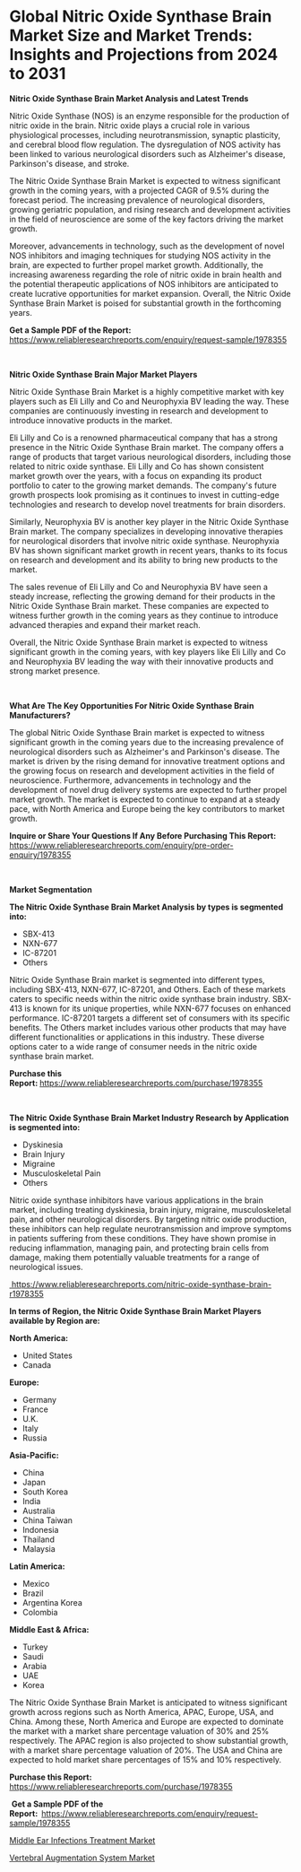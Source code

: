 <p><h1>Global Nitric Oxide Synthase Brain Market Size and Market Trends: Insights and Projections from 2024 to 2031</h1></p><p><strong>Nitric Oxide Synthase Brain Market Analysis and Latest Trends</strong></p>
<p><p>Nitric Oxide Synthase (NOS) is an enzyme responsible for the production of nitric oxide in the brain. Nitric oxide plays a crucial role in various physiological processes, including neurotransmission, synaptic plasticity, and cerebral blood flow regulation. The dysregulation of NOS activity has been linked to various neurological disorders such as Alzheimer's disease, Parkinson's disease, and stroke.</p><p>The Nitric Oxide Synthase Brain Market is expected to witness significant growth in the coming years, with a projected CAGR of 9.5% during the forecast period. The increasing prevalence of neurological disorders, growing geriatric population, and rising research and development activities in the field of neuroscience are some of the key factors driving the market growth.</p><p>Moreover, advancements in technology, such as the development of novel NOS inhibitors and imaging techniques for studying NOS activity in the brain, are expected to further propel market growth. Additionally, the increasing awareness regarding the role of nitric oxide in brain health and the potential therapeutic applications of NOS inhibitors are anticipated to create lucrative opportunities for market expansion. Overall, the Nitric Oxide Synthase Brain Market is poised for substantial growth in the forthcoming years.</p></p>
<p><strong>Get a Sample PDF of the Report:&nbsp;</strong> <a href="https://www.reliableresearchreports.com/enquiry/request-sample/1978355">https://www.reliableresearchreports.com/enquiry/request-sample/1978355</a></p>
<p>&nbsp;</p>
<p><strong>Nitric Oxide Synthase Brain Major Market Players</strong></p>
<p><p>Nitric Oxide Synthase Brain Market is a highly competitive market with key players such as Eli Lilly and Co and Neurophyxia BV leading the way. These companies are continuously investing in research and development to introduce innovative products in the market. </p><p>Eli Lilly and Co is a renowned pharmaceutical company that has a strong presence in the Nitric Oxide Synthase Brain market. The company offers a range of products that target various neurological disorders, including those related to nitric oxide synthase. Eli Lilly and Co has shown consistent market growth over the years, with a focus on expanding its product portfolio to cater to the growing market demands. The company's future growth prospects look promising as it continues to invest in cutting-edge technologies and research to develop novel treatments for brain disorders.</p><p>Similarly, Neurophyxia BV is another key player in the Nitric Oxide Synthase Brain market. The company specializes in developing innovative therapies for neurological disorders that involve nitric oxide synthase. Neurophyxia BV has shown significant market growth in recent years, thanks to its focus on research and development and its ability to bring new products to the market.</p><p>The sales revenue of Eli Lilly and Co and Neurophyxia BV have seen a steady increase, reflecting the growing demand for their products in the Nitric Oxide Synthase Brain market. These companies are expected to witness further growth in the coming years as they continue to introduce advanced therapies and expand their market reach.</p><p>Overall, the Nitric Oxide Synthase Brain market is expected to witness significant growth in the coming years, with key players like Eli Lilly and Co and Neurophyxia BV leading the way with their innovative products and strong market presence.</p></p>
<p>&nbsp;</p>
<p><strong>What Are The Key Opportunities For Nitric Oxide Synthase Brain Manufacturers?</strong></p>
<p><p>The global Nitric Oxide Synthase Brain market is expected to witness significant growth in the coming years due to the increasing prevalence of neurological disorders such as Alzheimer's and Parkinson's disease. The market is driven by the rising demand for innovative treatment options and the growing focus on research and development activities in the field of neuroscience. Furthermore, advancements in technology and the development of novel drug delivery systems are expected to further propel market growth. The market is expected to continue to expand at a steady pace, with North America and Europe being the key contributors to market growth.</p></p>
<p><strong>Inquire or Share Your Questions If Any Before Purchasing This Report:</strong> <a href="https://www.reliableresearchreports.com/enquiry/pre-order-enquiry/1978355">https://www.reliableresearchreports.com/enquiry/pre-order-enquiry/1978355</a></p>
<p>&nbsp;</p>
<p><strong>Market Segmentation</strong></p>
<p><strong>The Nitric Oxide Synthase Brain Market Analysis by types is segmented into:</strong></p>
<p><ul><li>SBX-413</li><li>NXN-677</li><li>IC-87201</li><li>Others</li></ul></p>
<p><p>Nitric Oxide Synthase Brain market is segmented into different types, including SBX-413, NXN-677, IC-87201, and Others. Each of these markets caters to specific needs within the nitric oxide synthase brain industry. SBX-413 is known for its unique properties, while NXN-677 focuses on enhanced performance. IC-87201 targets a different set of consumers with its specific benefits. The Others market includes various other products that may have different functionalities or applications in this industry. These diverse options cater to a wide range of consumer needs in the nitric oxide synthase brain market.</p></p>
<p><strong>Purchase this Report:&nbsp;</strong><a href="https://www.reliableresearchreports.com/purchase/1978355">https://www.reliableresearchreports.com/purchase/1978355</a></p>
<p>&nbsp;</p>
<p><strong>The Nitric Oxide Synthase Brain Market Industry Research by Application is segmented into:</strong></p>
<p><ul><li>Dyskinesia</li><li>Brain Injury</li><li>Migraine</li><li>Musculoskeletal Pain</li><li>Others</li></ul></p>
<p><p>Nitric oxide synthase inhibitors have various applications in the brain market, including treating dyskinesia, brain injury, migraine, musculoskeletal pain, and other neurological disorders. By targeting nitric oxide production, these inhibitors can help regulate neurotransmission and improve symptoms in patients suffering from these conditions. They have shown promise in reducing inflammation, managing pain, and protecting brain cells from damage, making them potentially valuable treatments for a range of neurological issues.</p></p>
<p><a href="https://www.reliableresearchreports.com/nitric-oxide-synthase-brain-r1978355">&nbsp;https://www.reliableresearchreports.com/nitric-oxide-synthase-brain-r1978355</a></p>
<p><strong>In terms of Region, the Nitric Oxide Synthase Brain Market Players available by Region are:</strong></p>
<p>
    <p> <strong> North America: </strong>
        <ul>
            <li>United States</li>
            <li>Canada</li>
        </ul>
        </p> 
    <p> <strong> Europe: </strong>
        <ul>
            <li>Germany</li>
            <li>France</li>
            <li>U.K.</li>
            <li>Italy</li>
            <li>Russia</li>
        </ul>
        </p> 
    <p> <strong> Asia-Pacific: </strong>
        <ul>
            <li>China</li>
            <li>Japan</li>
            <li>South Korea</li>
            <li>India</li>
            <li>Australia</li>
            <li>China Taiwan</li>
            <li>Indonesia</li>
            <li>Thailand</li>
            <li>Malaysia</li>
        </ul>
        </p> 
    <p> <strong> Latin America: </strong>
        <ul>
            <li>Mexico</li>
            <li>Brazil</li>
            <li>Argentina Korea</li>
            <li>Colombia</li>
        </ul>
        </p> 
    <p> <strong> Middle East & Africa: </strong>
        <ul>
            <li>Turkey</li>
            <li>Saudi</li>
            <li>Arabia</li>
            <li>UAE</li>
            <li>Korea</li>
        </ul>
    </p>
    </p>
<p><p>The Nitric Oxide Synthase Brain Market is anticipated to witness significant growth across regions such as North America, APAC, Europe, USA, and China. Among these, North America and Europe are expected to dominate the market with a market share percentage valuation of 30% and 25% respectively. The APAC region is also projected to show substantial growth, with a market share percentage valuation of 20%. The USA and China are expected to hold market share percentages of 15% and 10% respectively.</p></p>
<p><strong>Purchase this Report: </strong><a href="https://www.reliableresearchreports.com/purchase/1978355">https://www.reliableresearchreports.com/purchase/1978355</a></p>
<p>&nbsp;<strong>Get a Sample PDF of the Report:&nbsp;&nbsp;</strong><a href="https://www.reliableresearchreports.com/enquiry/request-sample/1978355">https://www.reliableresearchreports.com/enquiry/request-sample/1978355</a></p>
<p><strong></strong></p>
<p><p><a href="https://view.publitas.com/reportprime-1/deep-dive-into-the-middle-ear-infections-treatment-market-itstrends-market-segmentation-and-competitive-analysis/">Middle Ear Infections Treatment Market</a></p><p><a href="https://view.publitas.com/reportprime-1/future-trends-in-global-vertebral-augmentation-system-market-market-insights-and-analysis-from-2024-to-2031-in-111-pages/">Vertebral Augmentation System Market</a></p></p>